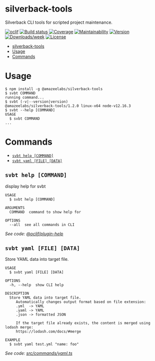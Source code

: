 # silverback-tools

Silverback CLI tools for scripted project maintenance.

[![oclif](https://img.shields.io/badge/cli-oclif-brightgreen.svg)](https://oclif.io)
[![Build status](https://img.shields.io/github/workflow/status/AmazeeLabs/silverback-tools/Release)](https://github.com/AmazeeLabs/silverback-tools)
[![Coverage](https://img.shields.io/codeclimate/coverage/AmazeeLabs/silverback-tools)](https://codeclimate.com/github/AmazeeLabs/silverback-tools)
[![Maintainability](https://img.shields.io/codeclimate/maintainability/AmazeeLabs/silverback-tools)](https://codeclimate.com/github/AmazeeLabs/silverback-tools)
[![Version](https://img.shields.io/npm/v/@amazeelabs/silverback-tools.svg)](https://npmjs.org/package/@amazeelabs/silverback-tools)
[![Downloads/week](https://img.shields.io/npm/dw/@amazeelabs/silverback-tools.svg)](https://npmjs.org/@amazeelabs/package/@amazeelabs/silverback-tools)
[![License](https://img.shields.io/npm/l/@amazeelabs/silverback-tools.svg)](https://github.com/AmazeeLabs/@amazeelabs/silverback-tools/blob/master/package.json)

<!-- toc -->
* [silverback-tools](#silverback-tools)
* [Usage](#usage)
* [Commands](#commands)
<!-- tocstop -->

# Usage

<!-- usage -->
```sh-session
$ npm install -g @amazeelabs/silverback-tools
$ svbt COMMAND
running command...
$ svbt (-v|--version|version)
@amazeelabs/silverback-tools/1.2.0 linux-x64 node-v12.16.3
$ svbt --help [COMMAND]
USAGE
  $ svbt COMMAND
...
```
<!-- usagestop -->

# Commands

<!-- commands -->
* [`svbt help [COMMAND]`](#svbt-help-command)
* [`svbt yaml [FILE] [DATA]`](#svbt-yaml-file-data)

## `svbt help [COMMAND]`

display help for svbt

```
USAGE
  $ svbt help [COMMAND]

ARGUMENTS
  COMMAND  command to show help for

OPTIONS
  --all  see all commands in CLI
```

_See code: [@oclif/plugin-help](https://github.com/oclif/plugin-help/blob/v2.2.3/src/commands/help.ts)_

## `svbt yaml [FILE] [DATA]`

Store YAML data into target file.

```
USAGE
  $ svbt yaml [FILE] [DATA]

OPTIONS
  -h, --help  show CLI help

DESCRIPTION
  Store YAML data into target file.
     Automatically changes output format based on file extension:
     .yml  -> YAML
     .yaml -> YAML
     .json -> formatted JSON

     If the target file already exists, the content is merged using lodash merge:
     https://lodash.com/docs/#merge

EXAMPLE
  $ svbt yaml test.yml "name: foo"
```

_See code: [src/commands/yaml.ts](https://github.com/AmazeeLabs/silverback-tools/blob/v1.2.0/src/commands/yaml.ts)_
<!-- commandsstop -->
